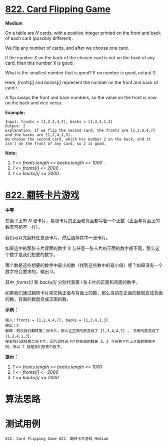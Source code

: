 # [822. Card Flipping Game][enTitle]

**Medium**

On a table are  *N*  cards, with a positive integer printed on the front and back of each card (possibly different).

We flip any number of cards, and after we choose one card.

If the number  *X*  on the back of the chosen card is not on the front of any card, then this number X is good.

What is the smallest number that is good? If no number is good, output  *0* .

Here,  *fronts[i]*  and  *backs[i]*  represent the number on the front and back of card  *i* .

A flip swaps the front and back numbers, so the value on the front is now on the back and vice versa.

**Example:** 

```
Input: fronts = [1,2,4,4,7], backs = [1,3,4,1,3]
Output: 2
Explanation: If we flip the second card, the fronts are [1,3,4,4,7] and the backs are [1,2,4,1,3].
We choose the second card, which has number 2 on the back, and it isn't on the front of any card, so 2 is good.
```



**Note:** 

1.  *1 <= fronts.length == backs.length <= 1000* . 
2.  *1 <= fronts[i] <= 2000* . 
3.  *1 <= backs[i] <= 2000* .


# [822. 翻转卡片游戏][cnTitle]

**中等**

在桌子上有  *N*  张卡片，每张卡片的正面和背面都写着一个正数（正面与背面上的数有可能不一样）。

我们可以先翻转任意张卡片，然后选择其中一张卡片。

如果选中的那张卡片背面的数字  *X*  与任意一张卡片的正面的数字都不同，那么这个数字是我们想要的数字。

哪个数是这些想要的数字中最小的数（找到这些数中的最小值）呢？如果没有一个数字符合要求的，输出 0。

其中,  *fronts[i]*  和  *backs[i]*  分别代表第  *i*  张卡片的正面和背面的数字。

如果我们通过翻转卡片来交换正面与背面上的数，那么当初在正面的数就变成背面的数，背面的数就变成正面的数。

**示例：** 

```
输入：fronts = [1,2,4,4,7], backs = [1,3,4,1,3]
输出：2
解释：假设我们翻转第二张卡片，那么在正面的数变成了 [1,3,4,4,7] ， 背面的数变成了 [1,2,4,1,3]。
接着我们选择第二张卡片，因为现在该卡片的背面的数是 2，2 与任意卡片上正面的数都不同，所以 2 就是我们想要的数字。
```



**提示：** 

1.  *1 <= fronts.length == backs.length <= 1000*  
2.  *1 <= fronts[i] <= 2000*  
3.  *1 <= backs[i] <= 2000* 




# 算法思路

# 测试用例
```
822. Card Flipping Game 822. 翻转卡片游戏 Medium
```

[enTitle]: https://leetcode.com/problems/card-flipping-game/
[cnTitle]: https://leetcode-cn.com/problems/card-flipping-game/
